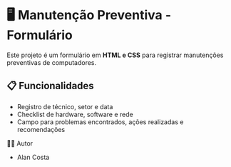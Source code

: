 # 🖥️ Manutenção Preventiva - Formulário

Este projeto é um formulário em **HTML e CSS** para registrar manutenções preventivas de computadores.


## 📋 Funcionalidades
- Registro de técnico, setor e data
- Checklist de hardware, software e rede
- Campo para problemas encontrados, ações realizadas e recomendações



👨‍💻 Autor
- Alan Costa
